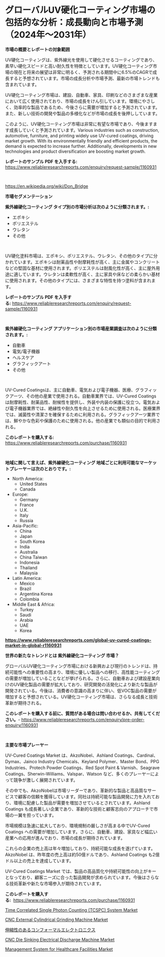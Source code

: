 <p><h1>グローバルUV硬化コーティング市場の包括的な分析：成長動向と市場予測（2024年〜2031年）</h1></p><p><strong>市場の概要とレポートの対象範囲</strong></p>
<p><p>UV硬化コーティングは、紫外線光を使用して硬化させるコーティングであり、素早い硬化スピードと高い耐久性を特徴としています。UV硬化コーティング市場の現在と将来の展望は非常に明るく、予測される期間中に6.5%のCAGRで成長すると予想されています。市場の成長分析や市場予測、最新の市場トレンドも含まれています。</p><p>UV硬化コーティング市場は、建設、自動車、家具、印刷などのさまざまな産業において広く使用されており、市場の成長をけん引しています。環境にやさしく、効率的な製品であるため、今後さらに需要が増加すると予測されています。また、新しい技術の開発や製品の多様化などが市場の成長を後押ししています。</p><p>このように、UV硬化コーティング市場は非常に有望な市場であり、今後ますます成長していくと予測されています。Various industries such as construction, automotive, furniture, and printing widely use UV-cured coatings, driving market growth. With its environmentally friendly and efficient products, the demand is expected to increase further. Additionally, developments in new technologies and product diversification are boosting market growth.</p></p>
<p><strong>レポートのサンプル PDF を入手する:</strong> <a href="https://www.reliableresearchreports.com/enquiry/request-sample/1160931">https://www.reliableresearchreports.com/enquiry/request-sample/1160931</a></p>
<p>&nbsp;</p>
<p><a href="https://en.wikipedia.org/wiki/Don_Bridge">https://en.wikipedia.org/wiki/Don_Bridge</a></p>
<p><strong>市場セグメンテーション</strong></p>
<p><strong>紫外線硬化コーティング タイプ別の市場分析は次のように分類されます。:</strong></p>
<p><ul><li>エポキシ</li><li>ポリエステル</li><li>ウレタン</li><li>その他</li></ul></p>
<p>&nbsp;</p>
<p><p>UV硬化塗料市場は、エポキシ、ポリエステル、ウレタン、その他のタイプに分かれています。エポキシは耐薬品性や耐摩耗性が高く、主に金属やコンクリートなどの堅固な基材に使用されます。ポリエステルは耐風化性が高く、主に屋外用途に適しています。ウレタンは柔軟性が高く、主に家具や床などの柔らかい基材に使用されます。その他のタイプには、さまざまな特性を持つ塗料が含まれます。</p></p>
<p><strong>レポートのサンプル PDF を入手する:</strong>&nbsp;<a href="https://www.reliableresearchreports.com/enquiry/request-sample/1160931">https://www.reliableresearchreports.com/enquiry/request-sample/1160931</a></p>
<p>&nbsp;</p>
<p><strong> 紫外線硬化コーティング アプリケーション別の市場産業調査は次のように分類されます。:</strong></p>
<p><ul><li>自動車</li><li>電気/電子機器</li><li>ヘルスケア</li><li>グラフィックアート</li><li>その他</li></ul></p>
<p>&nbsp;</p>
<p><p>UV-Cured Coatingsは、主に自動車、電気および電子機器、医療、グラフィックアーツ、その他の産業で使用される。自動車業界では、UV-Cured Coatingsは耐摩耗性、耐薬品性、耐候性を提供し、外装や内装の保護に役立つ。電気および電子機器業界では、絶縁性や耐久性を向上させるために使用される。医療業界では、滅菌性や清潔さを確保するために利用される。グラフィックアーツ業界では、鮮やかな色彩や保護のために使用される。他の産業でも類似の目的で利用される。</p></p>
<p><strong>このレポートを購入する:</strong>&nbsp; <a href="https://www.reliableresearchreports.com/purchase/1160931">https://www.reliableresearchreports.com/purchase/1160931</a></p>
<p>&nbsp;</p>
<p><strong>地域に関して言えば、紫外線硬化コーティング 地域ごとに利用可能なマーケットプレーヤーは次のとおりです。:</strong></p>
<p><ul>
    <li>
        North America:
        <ul>
            <li>United States</li>
            <li>Canada</li>
        </ul>
    </li>
    <li>
        Europe:
        <ul>
            <li>Germany</li>
            <li>France</li>
            <li>U.K.</li>
            <li>Italy</li>
            <li>Russia</li>
        </ul>
    </li>
    <li>
        Asia-Pacific:
        <ul>
            <li>China</li>
            <li>Japan</li>
            <li>South Korea</li>
            <li>India</li>
            <li>Australia</li>
            <li>China Taiwan</li>
            <li>Indonesia</li>
            <li>Thailand</li>
            <li>Malaysia</li>
        </ul>
    </li>
    <li>
        Latin America:
        <ul>
            <li>Mexico</li>
            <li>Brazil</li>
            <li>Argentina Korea</li>
            <li>Colombia</li>
        </ul>
    </li>
    <li>
        Middle East & Africa:
        <ul>
            <li>Turkey</li>
            <li>Saudi</li>
            <li>Arabia</li>
            <li>UAE</li>
            <li>Korea</li>
        </ul>
    </li>
    </ul></p>
<p><strong><a href="https://www.reliableresearchreports.com/global-uv-cured-coatings-market-in-global-r1160931">https://www.reliableresearchreports.com/global-uv-cured-coatings-market-in-global-r1160931</a></strong>&nbsp;</p>
<p><strong>世界の新たなトレンドとは 紫外線硬化コーティング 市場？</strong></p>
<p><p>グローバルUV硬化コーティング市場における新興および現行のトレンドは、持続可能性への重要性の高まり、環境に優しい製品への移行、高性能コーティングの需要が増加していることなどが挙げられる。さらに、自動車および建設産業向けのUV硬化製品の需要が拡大しており、研究開発の活発化により新たな製品が開発されている。今後は、消費者の意識の高まりに伴い、低VOC製品の需要が増加すると予想されている。UV硬化コーティング市場は、さらなる成長と技術革新が期待される。</p></p>
<p><strong>このレポートを購入する前に、質問がある場合は問い合わせるか、共有してください。</strong>- <a href="https://www.reliableresearchreports.com/enquiry/pre-order-enquiry/1160931">https://www.reliableresearchreports.com/enquiry/pre-order-enquiry/1160931</a></p>
<p>&nbsp;</p>
<p><strong>主要な市場プレーヤー</strong></p>
<p><p>UV-Cured Coatings Market は、AkzoNobel、Ashland Coatings、Cardinal、Dymax、Jainco Industry Chemicals、Keyland Polymer、Master Bond、PPG Industries、Protech Powder Coatings、Red Spot Paint & Varnish、Seagrave Coatings、Sherwin-Williams、Valspar、Watson など、多くのプレーヤーによって競争が激しく展開されています。</p><p>その中でも、AkzoNobelは市場リーダーであり、革新的な製品と高品質なサービスで顧客の信頼を獲得しています。同社は持続可能な製品開発に力を入れており、環境に配慮した製品が需要を増加させているとされています。Ashland Coatings も成長著しい企業であり、革新的な技術と顧客志向のアプローチで市場の一翼を担っています。</p><p>市場規模は急速に拡大しており、環境規制の厳しさが高まる中でUV-Cured Coatings への需要が増加しています。さらに、自動車、建設、家具など幅広い産業への応用が進んでおり、市場の成長が期待されています。</p><p>これらの企業の売上高は年々増加しており、持続可能な成長を遂げています。AkzoNobel は、昨年度の売上高は約50億ドルであり、Ashland Coatings も2億ドル以上の売上を達成しています。</p><p>UV-Cured Coatings Market では、製品の高品質化や持続可能性の向上がキーとなっており、顧客ニーズに合った製品開発が求められています。今後はさらなる技術革新や新たな市場参入が期待されています。</p></p>
<p><strong>このレポートを購入する:</strong>&nbsp;&nbsp;<a href="https://www.reliableresearchreports.com/purchase/1160931">https://www.reliableresearchreports.com/purchase/1160931</a></p>
<p><p><a href="https://github.com/dancokkoe288/Market-Research-Report-List-1/blob/main/time-correlated-single-photon-counting-tcspc-system-market.md">Time Correlated Single Photon Counting (TCSPC) System Market</a></p><p><a href="https://issuu.com/reportprime-2/docs/cnc-external-cylindrical-grinding-machine-market-s">CNC External Cylindrical Grinding Machine Market</a></p><p><a href="https://github.com/lababdou/Market-Research-Report-List-4/blob/main/8288441134241.md">伸縮性のあるコンフォーマルエレクトロニクス</a></p><p><a href="https://issuu.com/reportprime-2/docs/cnc-die-sinking-electrical-discharge-machine-marke">CNC Die Sinking Electrical Discharge Machine Market</a></p><p><a href="https://github.com/lamhaoka57/Market-Research-Report-List-1/blob/main/management-system-for-healthcare-facilities-market.md">Management System for Healthcare Facilities Market</a></p></p>